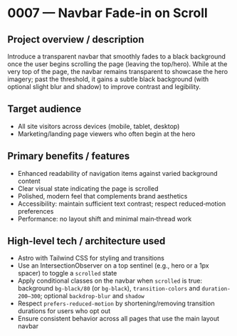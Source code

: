 # 0007 — Navbar Fade‑in on Scroll

## Project overview / description
Introduce a transparent navbar that smoothly fades to a black background once the user begins scrolling the page (leaving the top/hero). While at the very top of the page, the navbar remains transparent to showcase the hero imagery; past the threshold, it gains a subtle black background (with optional slight blur and shadow) to improve contrast and legibility.

## Target audience
- All site visitors across devices (mobile, tablet, desktop)
- Marketing/landing page viewers who often begin at the hero

## Primary benefits / features
- Enhanced readability of navigation items against varied background content
- Clear visual state indicating the page is scrolled
- Polished, modern feel that complements brand aesthetics
- Accessibility: maintain sufficient text contrast; respect reduced‑motion preferences
- Performance: no layout shift and minimal main‑thread work

## High-level tech / architecture used
- Astro with Tailwind CSS for styling and transitions
- Use an IntersectionObserver on a top sentinel (e.g., hero or a 1px spacer) to toggle a `scrolled` state
- Apply conditional classes on the navbar when `scrolled` is true: background `bg-black/80` (or `bg-black`), `transition-colors` and `duration-200–300`; optional `backdrop-blur` and `shadow`
- Respect `prefers-reduced-motion` by shortening/removing transition durations for users who opt out
- Ensure consistent behavior across all pages that use the main layout navbar
